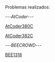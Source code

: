 Problemas realizados:

---*AtCoder*---

[AtCoder380C](https://atcoder.jp/contests/abc380/tasks/abc380_c)

[AtCoder382C](https://atcoder.jp/contests/abc382/tasks/abc382_c)


---*BEECROWD*---

[BEE1318](https://judge.beecrowd.com/pt/problems/view/1318)
